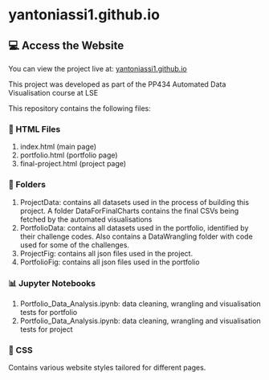 # yantoniassi1.github.io

## 💻 Access the Website
You can view the project live at: [yantoniassi1.github.io](https://yantoniassi1.github.io/)

This project was developed as part of the PP434 Automated Data Visualisation course at LSE

This repository contains the following files:

### 📄 HTML Files  
1. index.html (main page)
2. portfolio.html (portfolio page)
3. final-project.html (project page)

### 📁 Folders  
1. ProjectData: contains all datasets used in the process of building this project. A folder DataForFinalCharts contains the final CSVs being fetched by the automated visualisations
2. PortfolioData: contains all datasets used in the portfolio, identified by their challenge codes. Also contains a DataWrangling folder with code used for some of the challenges.
3. ProjectFig: contains all json files used in the project.
4. PortfolioFig: contains all json files used in the portfolio

### 📊 Jupyter Notebooks
1. Portfolio_Data_Analysis.ipynb: data cleaning, wrangling and visualisation tests for portfolio
2. Portfolio_Data_Analysis.ipynb: data cleaning, wrangling and visualisation tests for project

### 🎨 CSS  
Contains various website styles tailored for different pages.
